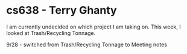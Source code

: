 # cs638 - Terry Ghanty

I am currently undecided on which project I am taking on. This week, I looked at Trash/Recycling Tonnage.

9/28 - switched from Trash/Recycling Tonnage to Meeting notes
